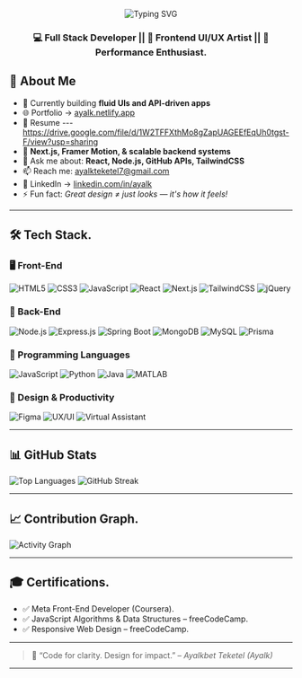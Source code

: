 <p align="center">
  <img src="https://readme-typing-svg.demolab.com?font=Fira+Code&size=24&pause=1000&color=FF6F61&width=550&lines=Hi+%F0%9F%91%8B%2C+I'm+Ayalkbet+%28Ayalk%29.;A+Passionate+Full+Stack+Developer;Creative+Frontend+UI%2FUX+Engineer;Always+building+fluid+apps+%26+smooth+UX!" alt="Typing SVG" />
</p>

<h3 align="center">💻 Full Stack Developer || 🎨 Frontend UI/UX Artist || 🚀 Performance Enthusiast.</h3>



## 💫 About Me

- 🔭 Currently building **fluid UIs and API-driven apps**
- 🌐 Portfolio → [ayalk.netlify.app](https://ayalk.netlify.app/)
- 🔗 Resume ---https://drive.google.com/file/d/1W2TFFXthMo8gZapUAGEEfEqUh0tgst-F/view?usp=sharing
- 🌱  **Next.js, Framer Motion, & scalable backend systems**
- 💬 Ask me about: **React, Node.js, GitHub APIs, TailwindCSS**
- 📫 Reach me: [ayalkteketel7@gmail.com](mailto:ayalkteketel7@gmail.com)
- 🔗 LinkedIn → [linkedin.com/in/ayalk](https://www.linkedin.com/in/ayalk/)
- ⚡ Fun fact: *Great design ≠ just looks — it's how it feels!*

---

## 🛠 Tech Stack.

### 🖥️ Front-End
![HTML5](https://img.shields.io/badge/HTML5-E34F26?style=flat&logo=html5&logoColor=white)
![CSS3](https://img.shields.io/badge/CSS3-1572B6?style=flat&logo=css3&logoColor=white)
![JavaScript](https://img.shields.io/badge/JavaScript-F7DF1E?style=flat&logo=javascript&logoColor=black)
![React](https://img.shields.io/badge/React-20232A?style=flat&logo=react&logoColor=61DAFB)
![Next.js](https://img.shields.io/badge/Next.js-000?style=flat&logo=next.js)
![TailwindCSS](https://img.shields.io/badge/TailwindCSS-38B2AC?style=flat&logo=tailwind-css)
![jQuery](https://img.shields.io/badge/jQuery-0769AD?style=flat&logo=jquery&logoColor=white)

### 🔧 Back-End
![Node.js](https://img.shields.io/badge/Node.js-339933?style=flat&logo=node.js&logoColor=white)
![Express.js](https://img.shields.io/badge/Express.js-000?style=flat&logo=express&logoColor=white)
![Spring Boot](https://img.shields.io/badge/Spring_Boot-6DB33F?style=flat&logo=spring-boot&logoColor=white)
![MongoDB](https://img.shields.io/badge/MongoDB-4EA94B?style=flat&logo=mongodb)
![MySQL](https://img.shields.io/badge/MySQL-00758F?style=flat&logo=mysql)
![Prisma](https://img.shields.io/badge/Prisma-2D3748?style=flat&logo=prisma&logoColor=white)

### 🧠 Programming Languages
![JavaScript](https://img.shields.io/badge/JavaScript-F7DF1E?style=flat&logo=javascript&logoColor=black)
![Python](https://img.shields.io/badge/Python-3776AB?style=flat&logo=python&logoColor=white)
![Java](https://img.shields.io/badge/Java-ED8B00?style=flat&logo=java&logoColor=white)
![MATLAB](https://img.shields.io/badge/MATLAB-0076A8?style=flat&logo=MathWorks&logoColor=white)

### 🎨 Design & Productivity
![Figma](https://img.shields.io/badge/Figma-F24E1E?style=flat&logo=figma&logoColor=white)
![UX/UI](https://img.shields.io/badge/UI%2FUX-ff69b4?style=flat&logo=adobe&logoColor=white)
![Virtual Assistant](https://img.shields.io/badge/Virtual%20Assistant-blueviolet?style=flat)


---


## 📊 GitHub Stats

![Top Languages](https://github-readme-stats.vercel.app/api/top-langs/?username=mr-Ayalk&layout=compact&theme=tokyonight)
![GitHub Streak](https://streak-stats.demolab.com?user=mr-Ayalk&theme=tokyonight&border_radius=10)


---

## 📈 Contribution Graph.

![Activity Graph](https://github-readme-activity-graph.vercel.app/graph?username=mr-Ayalk&theme=github-dark&hide_border=true)

---
## 🎓 Certifications.

- ✅ Meta Front-End Developer (Coursera).
- ✅ JavaScript Algorithms & Data Structures – freeCodeCamp.
- ✅ Responsive Web Design – freeCodeCamp.

---

> 💬 “Code for clarity. Design for impact.” – *Ayalkbet Teketel (Ayalk)*

---
